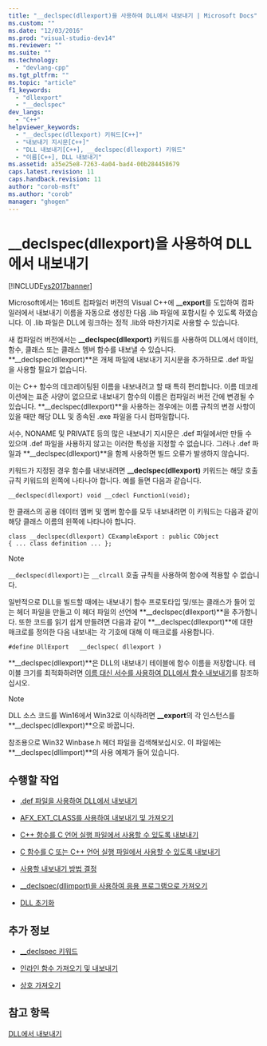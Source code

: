 ```yaml
---
title: "__declspec(dllexport)을 사용하여 DLL에서 내보내기 | Microsoft Docs"
ms.custom: ""
ms.date: "12/03/2016"
ms.prod: "visual-studio-dev14"
ms.reviewer: ""
ms.suite: ""
ms.technology: 
  - "devlang-cpp"
ms.tgt_pltfrm: ""
ms.topic: "article"
f1_keywords: 
  - "dllexport"
  - "__declspec"
dev_langs: 
  - "C++"
helpviewer_keywords: 
  - "__declspec(dllexport) 키워드[C++]"
  - "내보내기 지시문[C++]"
  - "DLL 내보내기[C++], __declspec(dllexport) 키워드"
  - "이름[C++], DLL 내보내기"
ms.assetid: a35e25e8-7263-4a04-bad4-00b284458679
caps.latest.revision: 11
caps.handback.revision: 11
author: "corob-msft"
ms.author: "corob"
manager: "ghogen"
---
```

# __declspec(dllexport)을 사용하여 DLL에서 내보내기
[!INCLUDE[vs2017banner](../assembler/inline/includes/vs2017banner.md)]

Microsoft에서는 16비트 컴파일러 버전의 Visual C\+\+에 **\_\_export**를 도입하여 컴파일러에서 내보내기 이름을 자동으로 생성한 다음 .lib 파일에 포함시킬 수 있도록 하였습니다.  이 .lib 파일은 DLL에 링크하는 정적 .lib와 마찬가지로 사용할 수 있습니다.  
  
 새 컴파일러 버전에서는 **\_\_declspec\(dllexport\)** 키워드를 사용하여 DLL에서 데이터, 함수, 클래스 또는 클래스 멤버 함수를 내보낼 수 있습니다.  **\_\_declspec\(dllexport\)**은 개체 파일에 내보내기 지시문을 추가하므로 .def 파일을 사용할 필요가 없습니다.  
  
 이는 C\+\+ 함수의 데코레이팅된 이름을 내보내려고 할 때 특히 편리합니다.  이름 데코레이션에는 표준 사양이 없으므로 내보내기 함수의 이름은 컴파일러 버전 간에 변경될 수 있습니다.  **\_\_declspec\(dllexport\)**을 사용하는 경우에는 이름 규칙의 변경 사항이 있을 때만 해당 DLL 및 종속된 .exe 파일을 다시 컴파일합니다.  
  
 서수, NONAME 및 PRIVATE 등의 많은 내보내기 지시문은 .def 파일에서만 만들 수 있으며 .def 파일을 사용하지 않고는 이러한 특성을 지정할 수 없습니다.  그러나 .def 파일과 **\_\_declspec\(dllexport\)**을 함께 사용하면 빌드 오류가 발생하지 않습니다.  
  
 키워드가 지정된 경우 함수를 내보내려면 **\_\_declspec\(dllexport\)** 키워드는 해당 호출 규칙 키워드의 왼쪽에 나타나야 합니다.  예를 들면 다음과 같습니다.  
  
```  
__declspec(dllexport) void __cdecl Function1(void);  
```  
  
 한 클래스의 공용 데이터 멤버 및 멤버 함수를 모두 내보내려면 이 키워드는 다음과 같이 해당 클래스 이름의 왼쪽에 나타나야 합니다.  
  
```  
class __declspec(dllexport) CExampleExport : public CObject  
{ ... class definition ... };  
```  
  
> [!NOTE]
>  `__declspec(dllexport)`는 `__clrcall` 호출 규칙을 사용하여 함수에 적용할 수 없습니다.  
  
 일반적으로 DLL을 빌드할 때에는 내보내기 함수 프로토타입 및\/또는 클래스가 들어 있는 헤더 파일을 만들고 이 헤더 파일의 선언에 **\_\_declspec\(dllexport\)**을 추가합니다.  또한 코드를 읽기 쉽게 만들려면 다음과 같이 **\_\_declspec\(dllexport\)**에 대한 매크로를 정의한 다음 내보내는 각 기호에 대해 이 매크로를 사용합니다.  
  
```  
#define DllExport   __declspec( dllexport )   
```  
  
 **\_\_declspec\(dllexport\)**은 DLL의 내보내기 테이블에 함수 이름을 저장합니다.  테이블 크기를 최적화하려면 [이름 대신 서수를 사용하여 DLL에서 함수 내보내기](../build/exporting-functions-from-a-dll-by-ordinal-rather-than-by-name.md)를 참조하십시오.  
  
> [!NOTE]
>  DLL 소스 코드를 Win16에서 Win32로 이식하려면 **\_\_export**의 각 인스턴스를 **\_\_declspec\(dllexport\)**으로 바꿉니다.  
  
 참조용으로 Win32 Winbase.h 헤더 파일을 검색해보십시오.  이 파일에는 **\_\_declspec\(dllimport\)**의 사용 예제가 들어 있습니다.  
  
## 수행할 작업  
  
-   [.def 파일을 사용하여 DLL에서 내보내기](../build/exporting-from-a-dll-using-def-files.md)  
  
-   [AFX\_EXT\_CLASS를 사용하여 내보내기 및 가져오기](../build/exporting-and-importing-using-afx-ext-class.md)  
  
-   [C\+\+ 함수를 C 언어 실행 파일에서 사용할 수 있도록 내보내기](../build/exporting-cpp-functions-for-use-in-c-language-executables.md)  
  
-   [C 함수를 C 또는 C\+\+ 언어 실행 파일에서 사용할 수 있도록 내보내기](../build/exporting-c-functions-for-use-in-c-or-cpp-language-executables.md)  
  
-   [사용할 내보내기 방법 결정](../build/determining-which-exporting-method-to-use.md)  
  
-   [\_\_declspec\(dllimport\)을 사용하여 응용 프로그램으로 가져오기](../build/importing-into-an-application-using-declspec-dllimport.md)  
  
-   [DLL 초기화](../build/initializing-a-dll.md)  
  
## 추가 정보  
  
-   [\_\_declspec 키워드](../cpp/declspec.md)  
  
-   [인라인 함수 가져오기 및 내보내기](../build/importing-and-exporting-inline-functions.md)  
  
-   [상호 가져오기](../build/mutual-imports.md)  
  
## 참고 항목  
 [DLL에서 내보내기](../build/exporting-from-a-dll.md)